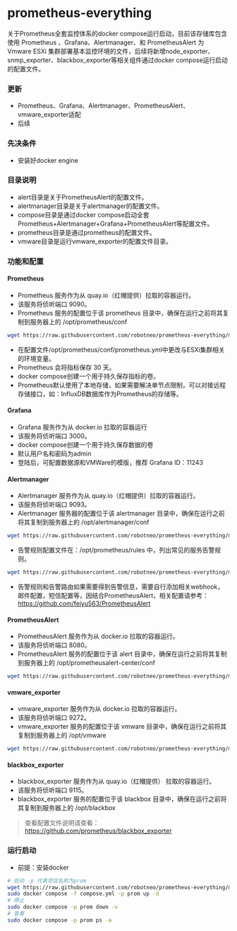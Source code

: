 # prometheus-everything
关于Prometheus全套监控体系的docker compose运行启动，目前该存储库包含使用 Prometheus 、Grafana、Alertmanager、和 PrometheusAlert 为 Vmware ESXi 集群部署基本监控环境的文件，后续将新增node_exporter、snmp_exporter、blackbox_exporter等相关组件通过docker compose运行启动的配置文件。

### 更新

- Prometheus、Grafana、Alertmanager、PrometheusAlert、vmware_exporter适配
- 后续

### 先决条件

- 安装好docker engine

### 目录说明

- alert目录是关于PrometheusAlert的配置文件。
- alertmanager目录是关于alertmanager的配置文件。
- compose目录是通过docker compose启动全套Prometheus+Alertmanager+Grafana+PrometheusAlert等配置文件。
- prometheus目录是通过prometheus的配置文件。
- vmware目录是运行vmware_exporter的配置文件目录。

### 功能和配置

#### Prometheus

- Prometheus 服务作为从 quay.io（红帽提供）拉取的容器运行。
- 该服务将侦听端口 9090。
- Prometheus 服务的配置位于该 prometheus 目录中，确保在运行之前将其复制到服务器上的 /opt/prometheus/conf

```bash
wget https://raw.githubusercontent.com/robotneo/prometheus-everything/main/prometheus/prometheus.yml -O /opt/prometheus/conf/prometheus.yml
```

- 在配置文件/opt/prometheus/conf/prometheus.yml中更改与ESXi集群相关的环境变量。
- Prometheus 会将指标保存 30 天。
- docker compose创建一个用于持久保存指标的卷。
- Prometheus默认使用了本地存储，如果需要解决单节点限制，可以对接远程存储接口，如：InfluxDB数据库作为Prometheus的存储等。

#### Grafana

- Grafana 服务作为从 docker.io 拉取的容器运行
- 该服务将侦听端口 3000。
- docker compose创建一个用于持久保存数据的卷
- 默认用户名和密码为admin
- 登陆后，可配置数据源和VMWare的模版，推荐 Grafana ID：11243

#### Alertmanager

- Alertmanager 服务作为从 quay.io（红帽提供）拉取的容器运行。
- 该服务将侦听端口 9093。
- Alertmanager 服务器的配置位于该 alertmanager 目录中，确保在运行之前将其复制到服务器上的 /opt/alertmanager/conf

```bash
wget https://raw.githubusercontent.com/robotneo/prometheus-everything/main/alertmanager/alertmanager.yml -O /opt/alertmanager/conf/alertmanager.yml
```

- 告警规则配置文件在：/opt/prometheus/rules 中，列出常见的服务告警规则。

```bash
wget https://raw.githubusercontent.com/robotneo/prometheus-everything/main/prometheus/esxi_rule.yml -O /opt/prometheus/rules/esxi_rule.yml
```

- 告警规则和告警路由如果需要得到告警信息，需要自行添加相关webhook，邮件配置，短信配置等，因结合PrometheusAlert，相关配置请参考：https://github.com/feiyu563/PrometheusAlert

#### PrometheusAlert

- PrometheusAlert 服务作为从 docker.io 拉取的容器运行。
- 该服务将侦听端口 8080。
- PrometheusAlert 服务的配置位于该 alert 目录中，确保在运行之前将其复制到服务器上的 /opt/prometheusalert-center/conf
  
```bash
wget https://raw.githubusercontent.com/robotneo/prometheus-everything/main/alert/app.conf -O /opt/prometheusalert-center/conf/app.conf
```

#### vmware_exporter

- vmware_exporter 服务作为从 docker.io 拉取的容器运行。
- 该服务将侦听端口 9272。
- vmware_exporter 服务的配置位于该 vmware 目录中，确保在运行之前将其复制到服务器上的 /opt/vmware
  
```bash
wget https://raw.githubusercontent.com/robotneo/prometheus-everything/main/vmware/config.yml -O /opt/vmware/config.yml
```

#### blackbox_exporter

- blackbox_exporter 服务作为从 quay.io（红帽提供） 拉取的容器运行。
- 该服务将侦听端口 9115。
- blackbox_exporter 服务的配置位于该 blackbox 目录中，确保在运行之前将其复制到服务器上的 /opt/blackbox

 > 查看配置文件说明请查看：https://github.com/prometheus/blackbox_exporter



### 运行启动

- 前提：安装docker

```bash
# 启动 -p 代表项目名称为prom
wget https://raw.githubusercontent.com/robotneo/prometheus-everything/main/compose/compose.yml -O ~/compose.yml
sudo docker compose -f compose.yml -p prom up -d
# 停止
sudo docker compose -p prom down -v
# 查看
sudo docker compose -p prom ps -a
```
